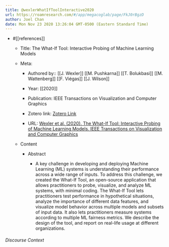 ```yaml
---
title: @wexlerWhatIfToolInteractive2020
url: https://roamresearch.com/#/app/megacoglab/page/FkJ0rBgzD
author: Joel Chan
date: Mon Nov 23 2020 13:26:04 GMT-0500 (Eastern Standard Time)
---
```


- #[[references]]

    - Title: The What-If Tool: Interactive Probing of Machine Learning Models

    - Meta:

        - Authored by:: [[J. Wexler]] [[M. Pushkarna]] [[T. Bolukbasi]] [[M. Wattenberg]] [[F. Viégas]] [[J. Wilson]]

        - Year: [[2020]]

        - Publication: IEEE Transactions on Visualization and Computer Graphics

        - Zotero link: [Zotero Link](zotero://select/items/1_MSUDMTEP)

        - URL: [Wexler et al. (2020). The What-If Tool: Interactive Probing of Machine Learning Models. IEEE Transactions on Visualization and Computer Graphics](undefined)

    - Content

        - Abstract

            - A key challenge in developing and deploying Machine Learning (ML) systems is understanding their performance across a wide range of inputs. To address this challenge, we created the What-If Tool, an open-source application that allows practitioners to probe, visualize, and analyze ML systems, with minimal coding. The What-If Tool lets practitioners test performance in hypothetical situations, analyze the importance of different data features, and visualize model behavior across multiple models and subsets of input data. It also lets practitioners measure systems according to multiple ML fairness metrics. We describe the design of the tool, and report on real-life usage at different organizations.

###### Discourse Context


